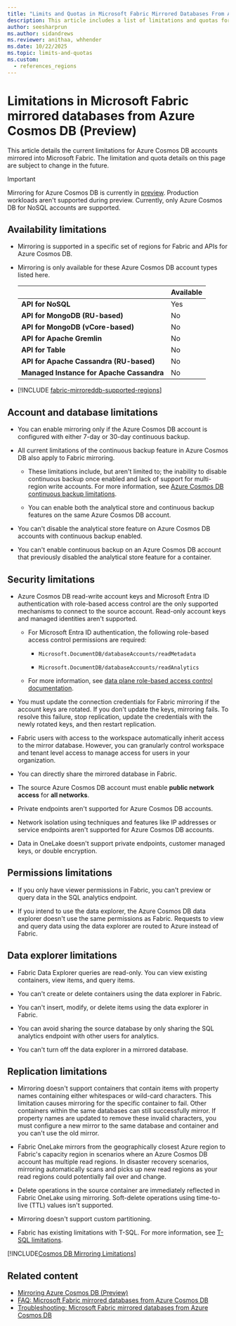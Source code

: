 ```yaml
---
title: "Limits and Quotas in Microsoft Fabric Mirrored Databases From Azure Cosmos DB (Preview)"
description: This article includes a list of limitations and quotas for Microsoft Fabric mirrored databases from Azure Cosmos DB.
author: seesharprun
ms.author: sidandrews
ms.reviewer: anithaa, whhender
ms.date: 10/22/2025
ms.topic: limits-and-quotas
ms.custom:
  - references_regions
---
```


# Limitations in Microsoft Fabric mirrored databases from Azure Cosmos DB (Preview)

This article details the current limitations for Azure Cosmos DB accounts mirrored into Microsoft Fabric. The limitation and quota details on this page are subject to change in the future.

> [!IMPORTANT]
> Mirroring for Azure Cosmos DB is currently in [preview](../fundamentals/preview.md). Production workloads aren't supported during preview. Currently, only Azure Cosmos DB for NoSQL accounts are supported.

## Availability limitations

- Mirroring is supported in a specific set of regions for Fabric and APIs for Azure Cosmos DB.

- Mirroring is only available for these Azure Cosmos DB account types listed here.

  | | Available |
  | --- | --- |
  | **API for NoSQL** | Yes |
  | **API for MongoDB (RU-based)** | No |
  | **API for MongoDB (vCore-based)** | No |
  | **API for Apache Gremlin** | No |
  | **API for Table** | No |
  | **API for Apache Cassandra (RU-based)** | No |
  | **Managed Instance for Apache Cassandra** | No |

- [!INCLUDE [fabric-mirroreddb-supported-regions](../mirroring/includes/fabric-mirroreddb-supported-regions.md)]

## Account and database limitations

- You can enable mirroring only if the Azure Cosmos DB account is configured with either 7-day or 30-day continuous backup.

- All current limitations of the continuous backup feature in Azure Cosmos DB also apply to Fabric mirroring.

  - These limitations include, but aren't limited to; the inability to disable continuous backup once enabled and lack of support for multi-region write accounts. For more information, see [Azure Cosmos DB continuous backup limitations](/azure/cosmos-db/continuous-backup-restore-introduction#current-limitations).

  - You can enable both the analytical store and continuous backup features on the same Azure Cosmos DB account.

- You can't disable the analytical store feature on Azure Cosmos DB accounts with continuous backup enabled.

- You can't enable continuous backup on an Azure Cosmos DB account that previously disabled the analytical store feature for a container.

## Security limitations

- Azure Cosmos DB read-write account keys and Microsoft Entra ID authentication with role-based access control are the only supported mechanisms to connect to the source account. Read-only account keys and managed identities aren't supported.

  - For Microsoft Entra ID authentication, the following role-based access control permissions are required:

    - `Microsoft.DocumentDB/databaseAccounts/readMetadata`

    - `Microsoft.DocumentDB/databaseAccounts/readAnalytics`  

  - For more information, see [data plane role-based access control documentation](/azure/cosmos-db/nosql/how-to-grant-data-plane-access).

- You must update the connection credentials for Fabric mirroring if the account keys are rotated. If you don't update the keys, mirroring fails. To resolve this failure, stop replication, update the credentials with the newly rotated keys, and then restart replication.

- Fabric users with access to the workspace automatically inherit access to the mirror database. However, you can granularly control workspace and tenant level access to manage access for users in your organization.

- You can directly share the mirrored database in Fabric.

- The source Azure Cosmos DB account must enable **public network access** for **all networks**.

- Private endpoints aren't supported for Azure Cosmos DB accounts.

- Network isolation using techniques and features like IP addresses or service endpoints aren't supported for Azure Cosmos DB accounts.

- Data in OneLake doesn't support private endpoints, customer managed keys, or double encryption.

## Permissions limitations

- If you only have viewer permissions in Fabric, you can't preview or query data in the SQL analytics endpoint.

- If you intend to use the data explorer, the Azure Cosmos DB data explorer doesn't use the same permissions as Fabric. Requests to view and query data using the data explorer are routed to Azure instead of Fabric.

## Data explorer limitations

- Fabric Data Explorer queries are read-only. You can view existing containers, view items, and query items.

- You can't create or delete containers using the data explorer in Fabric.

- You can't insert, modify, or delete items using the data explorer in Fabric.

- You can avoid sharing the source database by only sharing the SQL analytics endpoint with other users for analytics.

- You can't turn off the data explorer in a mirrored database.

## Replication limitations

- Mirroring doesn't support containers that contain items with property names containing either whitespaces or wild-card characters. This limitation causes mirroring for the specific container to fail. Other containers within the same databases can still successfully mirror. If property names are updated to remove these invalid characters, you must configure a new mirror to the same database and container and you can't use the old mirror.

- Fabric OneLake mirrors from the geographically closest Azure region to Fabric's capacity region in scenarios where an Azure Cosmos DB account has multiple read regions. In disaster recovery scenarios, mirroring automatically scans and picks up new read regions as your read regions could potentially fail over and change.

- Delete operations in the source container are immediately reflected in Fabric OneLake using mirroring. Soft-delete operations using time-to-live (TTL) values isn't supported.

- Mirroring doesn't support custom partitioning.

- Fabric has existing limitations with T-SQL. For more information, see [T-SQL limitations](../data-warehouse/tsql-surface-area.md#limitations).

[!INCLUDE[Cosmos DB Mirroring Limitations](includes/cosmos-db-mirroring-limitations.md)]

## Related content

- [Mirroring Azure Cosmos DB (Preview)](../mirroring/azure-cosmos-db.md)
- [FAQ: Microsoft Fabric mirrored databases from Azure Cosmos DB](../mirroring/azure-cosmos-db-faq.yml)
- [Troubleshooting: Microsoft Fabric mirrored databases from Azure Cosmos DB](../mirroring/azure-cosmos-db-troubleshooting.yml)
